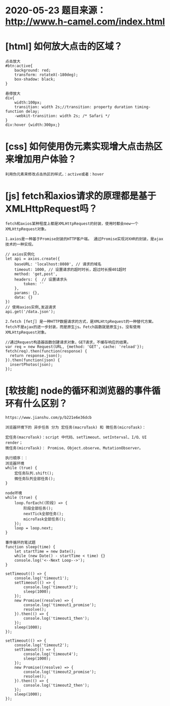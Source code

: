 # 2020-05-23 题目来源：http://www.h-camel.com/index.html

# [html] 如何放大点击的区域？
	点击放大
	#btn:active{
    	background: red;
        transform: rotateX(-180deg);
        box-shadow: black;
	}

	悬停放大
	div{
	    width:100px;
	    transition: width 2s;//transition: property duration timing-function delay;
	    -webkit-transition: width 2s; /* Safari */
	}
	div:hover {width:300px;}

# [css] 如何使用伪元素实现增大点击热区来增加用户体验？
	
	利用伪元素来修改点击热区的样式，：active或者：hover
	 

# [js] fetch和axios请求的原理都是基于XMLHttpRequest吗？

	fetch和axios某种程度上都是XMLHttpRequest的封装，使用时都会new一个XMLHttpRequest对象。
	
	1.axios是一种基于Promise封装的HTTP客户端。 通过Promise实现对XHR的封装，是ajax技术的一种实现。

	// axios实例化
	let api = axios.create({
	    baseURL: 'localhost:8080', // 请求的域名
	    timeout: 1000, // 设置请求的超时时长，超过时长报401超时
	    method: 'get,post',
	    headers: {  // 设置请求头
	        token: ''  
	    }, 
	    params: {},
	    data: {}
	})
	// 使用axios实例,发送请求
	api.get('/data.json'); 

	2.fetch [fetʃ] 是一种HTTP数据请求的方式，是XMLHttpRequest的一种替代方案。
	fetch不是ajax的进一步封装，而是原生js。Fetch函数就是原生js，没有使用XMLHttpRequest对象。

	//通过Request构造器函数创建请求对象，GET请求，不缓存响应的结果。
	var req = new Request(URL, {method: 'GET', cache: 'reload'});
	fetch(req).then(function(response) {
	  return response.json();
	}).then(function(json) {
	  insertPhotos(json);
	});
 
# [软技能] node的循环和浏览器的事件循环有什么区别？
	
 	https://www.jianshu.com/p/b221e6e36dcb

	浏览器环境下的 异步任务 分为 宏任务(macroTask) 和 微任务(microTask)：
	
	宏任务(macroTask)：script 中代码、setTimeout、setInterval、I/O、UI render；
	微任务(microTask)： Promise、Object.observe、MutationObserver。 

	执行顺序：：
	浏览器环境
	while (true) {
    	宏任务队列.shift();
   		微任务队列全部任务();
	}

	node环境
	while (true) {
	    loop.forEach((阶段) => {
	        阶段全部任务();
	        nextTick全部任务();
	        microTask全部任务();
	    });
	    loop = loop.next;
	}

	事件循环的笔试题
	function sleep(time) {
	    let startTime = new Date();
	    while (new Date() - startTime < time) {}
	    console.log('<--Next Loop-->');
	}
	
	setTimeout(() => {
	    console.log('timeout1');
	    setTimeout(() => {
	        console.log('timeout3');
	        sleep(1000);
	    });
	    new Promise((resolve) => {
	        console.log('timeout1_promise');
	        resolve();
	    }).then(() => {
	        console.log('timeout1_then');
	    });
	    sleep(1000);
	});
	     
	setTimeout(() => {
	    console.log('timeout2');
	    setTimeout(() => {
	        console.log('timeout4');
	        sleep(1000);
	    });
	    new Promise((resolve) => {
	        console.log('timeout2_promise');
	        resolve();
	    }).then(() => {
	        console.log('timeout2_then');
	    });
	    sleep(1000);
	});